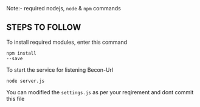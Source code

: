 <div>Note:- required nodejs, <code class="highlight">node</code> & <code class="highlight">npm</code> commands</div>

STEPS TO FOLLOW
------------------------------------------------------------
To install required modules, enter this command
	<div class="highlight"><pre><code>npm install --save</code></pre></div>

To start the service for listening Becon-Url
	<div class="highlight"><pre><code>node server.js</code></pre></div>

You can modified the <code>settings.js</code> as per your reqirement and dont commit this file
